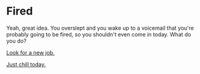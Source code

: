 # Fired
Yeah, great idea.  You overslept and you wake up to a voicemail that you're probably going to be fired, so you shouldn't even come in today.  What do you do?

[Look for a new job.](job-hunt.md)

[Just chill today.](friend.md)